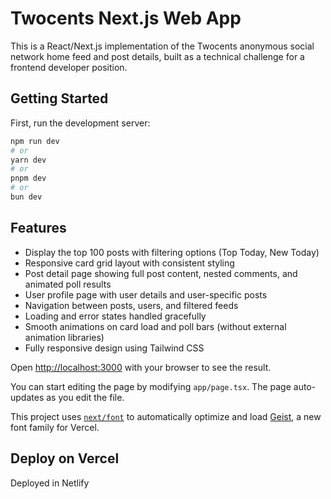 # Twocents Next.js Web App

This is a React/Next.js implementation of the Twocents anonymous social network home feed and post details, built as a technical challenge for a frontend developer position.

## Getting Started

First, run the development server:

```bash
npm run dev
# or
yarn dev
# or
pnpm dev
# or
bun dev
```

## Features

- Display the top 100 posts with filtering options (Top Today, New Today)
- Responsive card grid layout with consistent styling
- Post detail page showing full post content, nested comments, and animated poll results
- User profile page with user details and user-specific posts
- Navigation between posts, users, and filtered feeds
- Loading and error states handled gracefully
- Smooth animations on card load and poll bars (without external animation libraries)
- Fully responsive design using Tailwind CSS

Open [http://localhost:3000](http://localhost:3000) with your browser to see the result.

You can start editing the page by modifying `app/page.tsx`. The page auto-updates as you edit the file.

This project uses [`next/font`](https://nextjs.org/docs/app/building-your-application/optimizing/fonts) to automatically optimize and load [Geist](https://vercel.com/font), a new font family for Vercel.

## Deploy on Vercel

Deployed in Netlify
